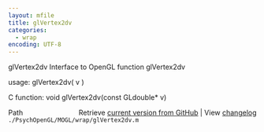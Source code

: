 ```yaml
---
layout: mfile
title: glVertex2dv
categories:
  - wrap
encoding: UTF-8
---
```


glVertex2dv  Interface to OpenGL function glVertex2dv

usage:  glVertex2dv\( v \)

C function:  void glVertex2dv\(const GLdouble\* v\)


<div class="code_header" style="text-align:right;">
  <span style="float:left;">Path&nbsp;&nbsp;</span> <span class="counter">Retrieve <a href=
  "https://raw.github.com/Psychtoolbox-3/Psychtoolbox-3/beta/./PsychOpenGL/MOGL/wrap/glVertex2dv.m">current version from GitHub</a> | View <a href=
  "https://github.com/Psychtoolbox-3/Psychtoolbox-3/commits/beta/./PsychOpenGL/MOGL/wrap/glVertex2dv.m">changelog</a></span>
</div>
<div class="code">
  <code>./PsychOpenGL/MOGL/wrap/glVertex2dv.m</code>
</div>
